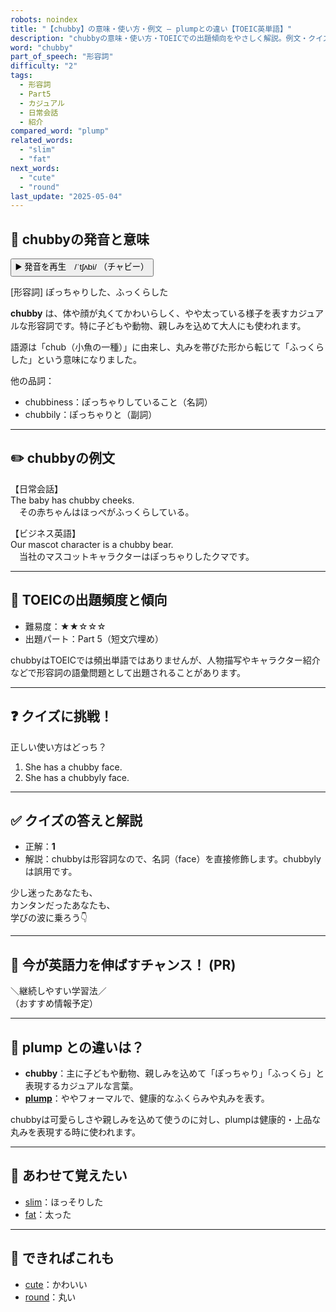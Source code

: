 ```yaml
---
robots: noindex
title: "【chubby】の意味・使い方・例文 ― plumpとの違い【TOEIC英単語】"
description: "chubbyの意味・使い方・TOEICでの出題傾向をやさしく解説。例文・クイズ付きでplumpとの違いもわかりやすく学べます。"
word: "chubby"
part_of_speech: "形容詞"
difficulty: "2"
tags:
  - 形容詞
  - Part5
  - カジュアル
  - 日常会話
  - 紹介
compared_word: "plump"
related_words:
  - "slim"
  - "fat"
next_words:
  - "cute"
  - "round"
last_update: "2025-05-04"
---
```


## 🔰 chubbyの発音と意味

<button class="play-audio" onclick="playTTS('chubby')">
  <span class="play-audio-main">
    ▶️ 発音を再生　/ˈtʃʌbi/
  </span>
  <span class="play-audio-sub">
    （チャビー）
  </span>
</button>

[形容詞] ぽっちゃりした、ふっくらした

**chubby** は、体や顔が丸くてかわいらしく、やや太っている様子を表すカジュアルな形容詞です。特に子どもや動物、親しみを込めて大人にも使われます。

語源は「chub（小魚の一種）」に由来し、丸みを帯びた形から転じて「ふっくらした」という意味になりました。

他の品詞：  
- chubbiness：ぽっちゃりしていること（名詞）
- chubbily：ぽっちゃりと（副詞）

---

## ✏️ chubbyの例文

【日常会話】  
The baby has chubby cheeks.  
　その赤ちゃんはほっぺがふっくらしている。

【ビジネス英語】  
Our mascot character is a chubby bear.  
　当社のマスコットキャラクターはぽっちゃりしたクマです。

---

## 🎯 TOEICの出題頻度と傾向

- 難易度：★★☆☆☆
- 出題パート：Part 5（短文穴埋め）

chubbyはTOEICでは頻出単語ではありませんが、人物描写やキャラクター紹介などで形容詞の語彙問題として出題されることがあります。

---

## ❓ クイズに挑戦！

正しい使い方はどっち？

1. She has a chubby face.  
2. She has a chubbyly face.

---

## ✅ クイズの答えと解説

- 正解：**1**
- 解説：chubbyは形容詞なので、名詞（face）を直接修飾します。chubbylyは誤用です。

少し迷ったあなたも、  
カンタンだったあなたも、  
学びの波に乗ろう👇️

---

## 🚀 今が英語力を伸ばすチャンス！ (PR)

<div class="info-center">
＼継続しやすい学習法／<br>  
（おすすめ情報予定）
</div>

---

## 🤔  plump との違いは？

- **chubby**：主に子どもや動物、親しみを込めて「ぽっちゃり」「ふっくら」と表現するカジュアルな言葉。
- **[plump](/word/plump/)**：ややフォーマルで、健康的なふくらみや丸みを表す。

chubbyは可愛らしさや親しみを込めて使うのに対し、plumpは健康的・上品な丸みを表現する時に使われます。

---

## 🧩 あわせて覚えたい

- [slim](/word/slim/)：ほっそりした
- [fat](/word/fat/)：太った

---

## 📖 できればこれも

- [cute](/word/cute/)：かわいい
- [round](/word/round/)：丸い

<!-- cvid: aid01_bid09 -->
